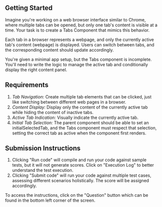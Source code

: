## Getting Started
Imagine you're working on a web browser interface similar to Chrome, where multiple tabs can be opened, but only one tab's content is visible at a time. Your task is to create a Tabs Component that mimics this behavior.

Each tab in a browser represents a webpage, and only the currently active tab's content (webpage) is displayed. Users can switch between tabs, and the corresponding content should update accordingly.

You're given a minimal app setup, but the Tabs component is incomplete. You'll need to write the logic to manage the active tab and conditionally display the right content panel.

## Requirements
1. *Tab Navigation:* Create multiple tab elements that can be clicked, just like switching between different web pages in a browser.
2. *Content Display:* Display only the content of the currently active tab while hiding the content of inactive tabs.
3. *Active Tab Indication:* Visually indicate the currently active tab.
4. *Initial Tab Selection:* The parent component should be able to set an initialSelectedTab, and the Tabs component must respect that selection, setting the correct tab as active when the component first renders.

## Submission Instructions
1. Clicking "Run code" will compile and run your code against sample tests, but it will not generate scores. Click on "Execution Log" to better understand the test execution.
2. Clicking "Submit code" will run your code against multiple test cases, assessing different scenarios holistically. The score will be assigned accordingly.

To access the instructions, click on the "Question" button which can be found in the bottom left corner of the screen.
